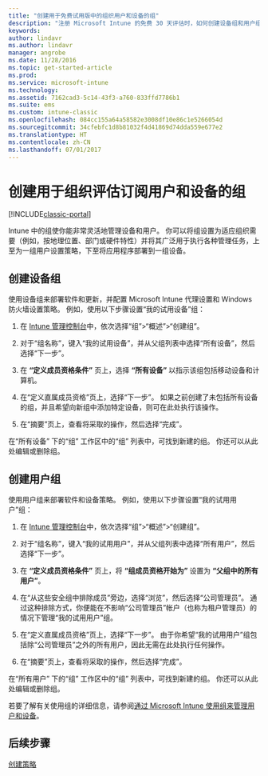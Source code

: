 ```yaml
---
title: "创建用于免费试用版中的组织用户和设备的组"
description: "注册 Microsoft Intune 的免费 30 天评估时，如何创建设备组和用户组。"
keywords: 
author: lindavr
ms.author: lindavr
manager: angrobe
ms.date: 11/28/2016
ms.topic: get-started-article
ms.prod: 
ms.service: microsoft-intune
ms.technology: 
ms.assetid: 7162cad3-5c14-43f3-a760-833ffd7786b1
ms.suite: ems
ms.custom: intune-classic
ms.openlocfilehash: 084cc155a64a58582e3008df10e86c1e5266054d
ms.sourcegitcommit: 34cfebfc1d8b81032f4d41869d74dda559e677e2
ms.translationtype: HT
ms.contentlocale: zh-CN
ms.lasthandoff: 07/01/2017
---
```

# <a name="create-groups-to-organize-evaluation-subscription-users-and-devices"></a>创建用于组织评估订阅用户和设备的组

[!INCLUDE[classic-portal](../includes/classic-portal.md)]

Intune 中的组使你能非常灵活地管理设备和用户。 你可以将组设置为适应组织需要（例如，按地理位置、部门或硬件特性）并将其广泛用于执行各种管理任务，上至为一组用户设置策略，下至将应用程序部署到一组设备。

## <a name="create-a-device-group"></a>创建设备组
使用设备组来部署软件和更新，并配置 Microsoft Intune 代理设置和 Windows 防火墙设置策略。 例如，使用以下步骤设置“我的试用设备”组：

1.  在 [Intune 管理控制台](https://manage.microsoft.com/)中，依次选择“组”&gt;“概述”&gt;“创建组”。

2.  对于“组名称”，键入“我的试用设备”，并从父组列表中选择“所有设备”，然后选择“下一步”。

3.  在 **“定义成员资格条件”** 页上，选择 **“所有设备”** 以指示该组包括移动设备和计算机。

4.  在“定义直属成员资格”页上，选择“下一步”。 如果之前创建了未包括所有设备的组，并且希望向新组中添加特定设备，则可在此处执行该操作。

5.  在“摘要”页上，查看将采取的操作，然后选择“完成”。

在“所有设备”  下的“组”  工作区中的“组” 列表中，可找到新建的组。 你还可以从此处编辑或删除组。

## <a name="create-a-user-group"></a>创建用户组
使用用户组来部署软件和设备策略。 例如，使用以下步骤设置“我的试用用户”组：

1.  在 [Intune 管理控制台](https://manage.microsoft.com/)中，依次选择“组”&gt;“概述”&gt;“创建组”。

2.  对于“组名称”，键入“我的试用用户”，并从父组列表中选择“所有用户”，然后选择“下一步”。

3.  在 **“定义成员资格条件”** 页上，将 **“组成员资格开始为”** 设置为 **“父组中的所有用户”**。

4.  在“从这些安全组中排除成员”旁边，选择“浏览”，然后选择“公司管理员”。 通过这种排除方式，你便能在不影响“公司管理员”帐户（也称为租户管理员）的情况下管理“我的试用用户”组。

5.  在“定义直属成员资格”页上，选择“下一步”。 由于你希望“我的试用用户”组包括除“公司管理员”之外的所有用户，因此无需在此处执行任何操作。

6.  在“摘要”页上，查看将采取的操作，然后选择“完成”。

在“所有用户”  下的“组”  工作区中的“组” 列表中，可找到新建的组。 你还可以从此处编辑或删除组。

若要了解有关使用组的详细信息，请参阅[通过 Microsoft Intune 使用组来管理用户和设备](/intune-classic/Deploy-Use/use-groups-to-manage-users-and-devices-with-microsoft-intune)。

## <a name="next-steps"></a>后续步骤
[创建策略](get-started-with-a-30-day-trial-of-microsoft-intune-step-4.md)  
